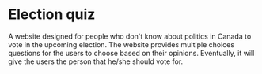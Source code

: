 # Election quiz
A website designed for people who don't know about politics in Canada to vote in the upcoming election. The website provides multiple choices questions for the users to choose based on their opinions. Eventually, it will give the users the person that he/she should vote for.
